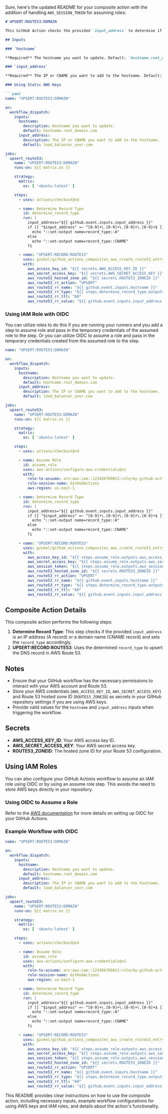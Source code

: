 Sure, here's the updated README for your composite action with the addition of handling `AWS_SESSION_TOKEN` for assuming roles:

```markdown
# UPSERT:ROUTE53:DOMAIN

This GitHub Action checks the provided `input_address` to determine if it should be an A or CNAME record and then upserts the DNS record in AWS Route 53.

## Inputs

### `hostname`

**Required** The hostname you want to update. Default: `hostname.root_domain.com`

### `input_address`

**Required** The IP or CNAME you want to add to the hostname. Default: `load_balancer_user.com`

### Using Static AWS Keys

```yaml
name: "UPSERT:ROUTE53:DOMAIN"

on:
  workflow_dispatch:
    inputs:
      hostname:
        description: Hostname you want to update.
        default: hostname.root_domain.com
      input_address:
        description: The IP or CNAME you want to add to the hostname.
        default: load_balancer_user.com

jobs:
  upsert_route53:
    name: "UPSERT:ROUTE53:DOMAIN"
    runs-on: ${{ matrix.os }}

    strategy:
      matrix:
        os: [ 'ubuntu-latest' ]

    steps:
      - uses: actions/checkout@v4

      - name: Determine Record Type
        id: determine_record_type
        run: |
          input_address="${{ github.event.inputs.input_address }}"
          if [[ "$input_address" =~ ^[0-9]+\.[0-9]+\.[0-9]+\.[0-9]+$ ]]; then
            echo "::set-output name=record_type::A"
          else
            echo "::set-output name=record_type::CNAME"
          fi

      - name: "UPSERT:RECORD:ROUTE53"
        uses: gzukel/github_actions_composites_aws_create_route53_entry@main
        with:
          aws_access_key_id: "${{ secrets.AWS_ACCESS_KEY_ID }}"
          aws_secret_access_key: "${{ secrets.AWS_SECRET_ACCESS_KEY }}"
          aws_route53_hosted_zone_id: "${{ secrets.ROUTE53_ZONEID }}"
          aws_route53_rr_action: "UPSERT"
          aws_route53_rr_name: "${{ github.event.inputs.hostname }}"
          aws_route53_rr_type: "${{ steps.determine_record_type.outputs.record_type }}"
          aws_route53_rr_ttl: "60"
          aws_route53_rr_value: "${{ github.event.inputs.input_address }}"
```

### Using IAM Role with OIDC

You can utilize roles to do this if you are running your runners and you add a step to assume role and pass in the temporary credentials of the assumed role to the step. Or you can utilize OIDC to assume a role and pass in the temporary credentials created from the assumed role to the step.

```yaml
name: "UPSERT:ROUTE53:DOMAIN"

on:
  workflow_dispatch:
    inputs:
      hostname:
        description: Hostname you want to update.
        default: hostname.root_domain.com
      input_address:
        description: The IP or CNAME you want to add to the hostname.
        default: load_balancer_user.com

jobs:
  upsert_route53:
    name: "UPSERT:ROUTE53:DOMAIN"
    runs-on: ${{ matrix.os }}

    strategy:
      matrix:
        os: [ 'ubuntu-latest' ]

    steps:
      - uses: actions/checkout@v4

      - name: Assume Role
        id: assume_role
        uses: aws-actions/configure-aws-credentials@v1
        with:
          role-to-assume: arn:aws:iam::123456789012:role/my-github-actions-role
          role-session-name: GitHubActions
          aws-region: us-east-1

      - name: Determine Record Type
        id: determine_record_type
        run: |
          input_address="${{ github.event.inputs.input_address }}"
          if [[ "$input_address" =~ ^[0-9]+\.[0-9]+\.[0-9]+\.[0-9]+$ ]]; then
            echo "::set-output name=record_type::A"
          else
            echo "::set-output name=record_type::CNAME"
          fi

      - name: "UPSERT:RECORD:ROUTE53"
        uses: gzukel/github_actions_composites_aws_create_route53_entry@main
        with:
          aws_access_key_id: "${{ steps.assume_role.outputs.aws_access_key_id }}"
          aws_secret_access_key: "${{ steps.assume_role.outputs.aws_secret_access_key }}"
          aws_session_token: "${{ steps.assume_role.outputs.aws_session_token }}"
          aws_route53_hosted_zone_id: "${{ secrets.ROUTE53_ZONEID }}"
          aws_route53_rr_action: "UPSERT"
          aws_route53_rr_name: "${{ github.event.inputs.hostname }}"
          aws_route53_rr_type: "${{ steps.determine_record_type.outputs.record_type }}"
          aws_route53_rr_ttl: "60"
          aws_route53_rr_value: "${{ github.event.inputs.input_address }}"
```

## Composite Action Details

This composite action performs the following steps:

1. **Determine Record Type**: This step checks if the provided `input_address` is an IP address (A record) or a domain name (CNAME record) and sets the `record_type` accordingly.
2. **UPSERT:RECORD:ROUTE53**: Uses the determined `record_type` to upsert the DNS record in AWS Route 53.

## Notes

- Ensure that your GitHub workflow has the necessary permissions to interact with your AWS account and Route 53.
- Store your AWS credentials (`AWS_ACCESS_KEY_ID`, `AWS_SECRET_ACCESS_KEY`) and Route 53 hosted zone ID (`ROUTE53_ZONEID`) as secrets in your GitHub repository settings if you are using AWS keys.
- Provide valid values for the `hostname` and `input_address` inputs when triggering the workflow.

## Secrets

- **AWS_ACCESS_KEY_ID**: Your AWS access key ID.
- **AWS_SECRET_ACCESS_KEY**: Your AWS secret access key.
- **ROUTE53_ZONEID**: The hosted zone ID for your Route 53 configuration.

## Using IAM Roles

You can also configure your GitHub Actions workflow to assume an IAM role using OIDC or by using an assume role step. This avoids the need to store AWS keys directly in your repository.

### Using OIDC to Assume a Role

Refer to the [AWS documentation](https://docs.aws.amazon.com/IAM/latest/UserGuide/id_roles_create_for-idp_oidc.html) for more details on setting up OIDC for your GitHub Actions.

### Example Workflow with OIDC

```yaml
name: "UPSERT:ROUTE53:DOMAIN"

on:
  workflow_dispatch:
    inputs:
      hostname:
        description: Hostname you want to update.
        default: hostname.root_domain.com
      input_address:
        description: The IP or CNAME you want to add to the hostname.
        default: load_balancer_user.com

jobs:
  upsert_route53:
    name: "UPSERT:ROUTE53:DOMAIN"
    runs-on: ${{ matrix.os }}

    strategy:
      matrix:
        os: [ 'ubuntu-latest' ]

    steps:
      - uses: actions/checkout@v4

      - name: Assume Role
        id: assume_role
        uses: aws-actions/configure-aws-credentials@v1
        with:
          role-to-assume: arn:aws:iam::123456789012:role/my-github-actions-role
          role-session-name: GitHubActions
          aws-region: us-east-1

      - name: Determine Record Type
        id: determine_record_type
        run: |
          input_address="${{ github.event.inputs.input_address }}"
          if [[ "$input_address" =~ ^[0-9]+\.[0-9]+\.[0-9]+\.[0-9]+$ ]]; then
            echo "::set-output name=record_type::A"
          else
            echo "::set-output name=record_type::CNAME"
          fi

      - name: "UPSERT:RECORD:ROUTE53"
        uses: gzukel/github_actions_composites_aws_create_route53_entry@main
        with:
          aws_access_key_id: "${{ steps.assume_role.outputs.aws_access_key_id }}"
          aws_secret_access_key: "${{ steps.assume_role.outputs.aws_secret_access_key }}"
          aws_session_token: "${{ steps.assume_role.outputs.aws_session_token }}"
          aws_route53_hosted_zone_id: "${{ secrets.ROUTE53_ZONEID }}"
          aws_route53_rr_action: "UPSERT"
          aws_route53_rr_name: "${{ github.event.inputs.hostname }}"
          aws_route53_rr_type: "${{ steps.determine_record_type.outputs.record_type }}"
          aws_route53_rr_ttl: "60"
          aws_route53_rr_value: "${{ github.event.inputs.input_address }}"
```

This README provides clear instructions on how to use the composite action, including necessary inputs, example workflow configurations for using AWS keys and IAM roles, and details about the action's functionality.